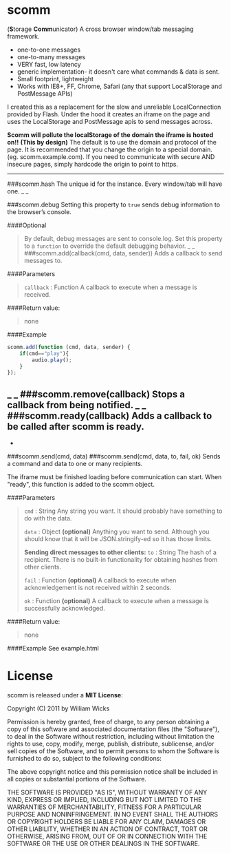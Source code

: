 # scomm
(**S**torage **Comm**unicator)
A cross browser window/tab messaging framework.

- one-to-one messages
- one-to-many messages
- VERY fast, low latency
- generic implementation- it doesn't care what commands & data is sent.
- Small footprint, lightweight
- Works with IE8+, FF, Chrome, Safari (any that support LocalStorage and PostMessage APIs)

I created this as a replacement for the slow and unreliable LocalConnection provided by Flash.
Under the hood it creates an iframe on the page and uses the LocalStorage and PostMessage apis to send messages across.

**Scomm will pollute the localStorage of the domain the iframe is hosted on!!** __(This by design)__
The default is to use the domain and protocol of the page. It is recommended that you change the origin to a special domain. (eg. scomm.example.com). If you need to communicate with secure AND insecure pages, simply hardcode the origin to point to https.

---

###scomm.hash
The unique id for the instance. Every window/tab will have one.
_
_

###scomm.debug
Setting this property to `true` sends debug information to the browser’s console.

####Optional
>By default, debug messages are sent to console.log. Set this property to a `function` to override the default debugging behavior.
_
_
###scomm.add(callback(cmd, data, sender))
Adds a callback to send messages to.

####Parameters
>`callback` : Function
>A callback to execute when a message is received.

####Return value:
>none

####Example
```javascript
scomm.add(function (cmd, data, sender) {
	if(cmd=="play"){
		audio.play();
	}
});
```
_
_
###scomm.remove(callback)
Stops a callback from being notified.
_
_
###scomm.ready(callback)
Adds a callback to be called after scomm is ready.
-
-
###scomm.send(cmd, data)
###scomm.send(cmd, data, to, fail, ok)
Sends a command and data to one or many recipients.

The iframe must be finished loading before communication can start. When "ready", this function is added to the scomm object.

####Parameters
>`cmd` : String
>Any string you want. It should probably have something to do with the data.
>
>`data` : Object __(optional)__
>Anything you want to send. Although you should know that it will be JSON.stringify-ed so it has those limits.
>
>**Sending direct messages to other clients:**
>`to` : String
>The hash of a recipient. There is no built-in functionality for obtaining hashes from other clients.
>
>`fail` : Function __(optional)__
>A callback to execute when acknowledgement is not received within 2 seconds.
>
>`ok` : Function __(optional)__
>A callback to execute when a message is successfully acknowledged.

####Return value:
>none

####Example
See example.html


License
=======

scomm is released under a **MIT License**:

Copyright (C) 2011 by William Wicks

Permission is hereby granted, free of charge, to any person obtaining a copy
of this software and associated documentation files (the "Software"), to deal
in the Software without restriction, including without limitation the rights
to use, copy, modify, merge, publish, distribute, sublicense, and/or sell
copies of the Software, and to permit persons to whom the Software is
furnished to do so, subject to the following conditions:

The above copyright notice and this permission notice shall be included in
all copies or substantial portions of the Software.

THE SOFTWARE IS PROVIDED "AS IS", WITHOUT WARRANTY OF ANY KIND, EXPRESS OR
IMPLIED, INCLUDING BUT NOT LIMITED TO THE WARRANTIES OF MERCHANTABILITY,
FITNESS FOR A PARTICULAR PURPOSE AND NONINFRINGEMENT. IN NO EVENT SHALL THE
AUTHORS OR COPYRIGHT HOLDERS BE LIABLE FOR ANY CLAIM, DAMAGES OR OTHER
LIABILITY, WHETHER IN AN ACTION OF CONTRACT, TORT OR OTHERWISE, ARISING FROM,
OUT OF OR IN CONNECTION WITH THE SOFTWARE OR THE USE OR OTHER DEALINGS IN
THE SOFTWARE.
